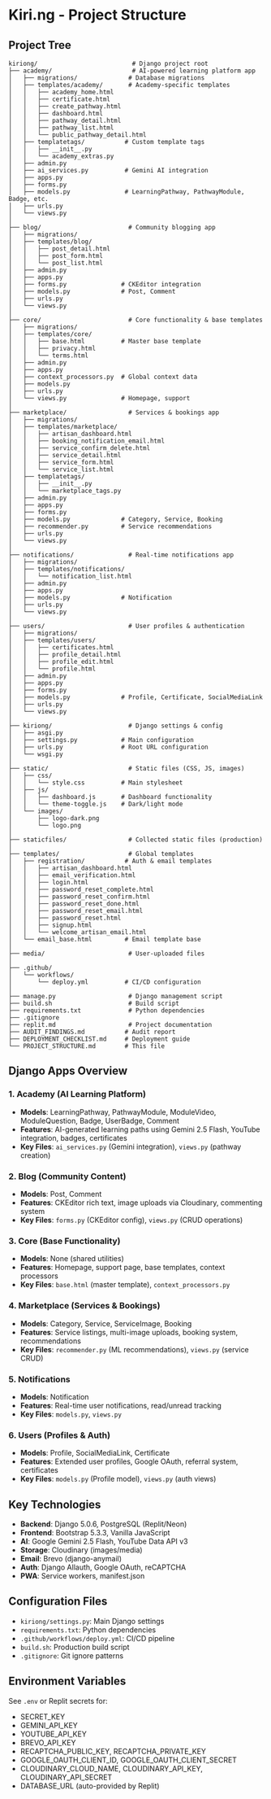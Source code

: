# Kiri.ng - Project Structure

## Project Tree
```
kiriong/                          # Django project root
├── academy/                      # AI-powered learning platform app
│   ├── migrations/              # Database migrations
│   ├── templates/academy/       # Academy-specific templates
│   │   ├── academy_home.html
│   │   ├── certificate.html
│   │   ├── create_pathway.html
│   │   ├── dashboard.html
│   │   ├── pathway_detail.html
│   │   ├── pathway_list.html
│   │   └── public_pathway_detail.html
│   ├── templatetags/           # Custom template tags
│   │   ├── __init__.py
│   │   └── academy_extras.py
│   ├── admin.py
│   ├── ai_services.py          # Gemini AI integration
│   ├── apps.py
│   ├── forms.py
│   ├── models.py               # LearningPathway, PathwayModule, Badge, etc.
│   ├── urls.py
│   └── views.py
│
├── blog/                        # Community blogging app
│   ├── migrations/
│   ├── templates/blog/
│   │   ├── post_detail.html
│   │   ├── post_form.html
│   │   └── post_list.html
│   ├── admin.py
│   ├── apps.py
│   ├── forms.py               # CKEditor integration
│   ├── models.py              # Post, Comment
│   ├── urls.py
│   └── views.py
│
├── core/                        # Core functionality & base templates
│   ├── migrations/
│   ├── templates/core/
│   │   ├── base.html          # Master base template
│   │   ├── privacy.html
│   │   └── terms.html
│   ├── admin.py
│   ├── apps.py
│   ├── context_processors.py  # Global context data
│   ├── models.py
│   ├── urls.py
│   └── views.py               # Homepage, support
│
├── marketplace/                 # Services & bookings app
│   ├── migrations/
│   ├── templates/marketplace/
│   │   ├── artisan_dashboard.html
│   │   ├── booking_notification_email.html
│   │   ├── service_confirm_delete.html
│   │   ├── service_detail.html
│   │   ├── service_form.html
│   │   └── service_list.html
│   ├── templatetags/
│   │   ├── __init__.py
│   │   └── marketplace_tags.py
│   ├── admin.py
│   ├── apps.py
│   ├── forms.py
│   ├── models.py              # Category, Service, Booking
│   ├── recommender.py         # Service recommendations
│   ├── urls.py
│   └── views.py
│
├── notifications/               # Real-time notifications app
│   ├── migrations/
│   ├── templates/notifications/
│   │   └── notification_list.html
│   ├── admin.py
│   ├── apps.py
│   ├── models.py              # Notification
│   ├── urls.py
│   └── views.py
│
├── users/                       # User profiles & authentication
│   ├── migrations/
│   ├── templates/users/
│   │   ├── certificates.html
│   │   ├── profile_detail.html
│   │   ├── profile_edit.html
│   │   └── profile.html
│   ├── admin.py
│   ├── apps.py
│   ├── forms.py
│   ├── models.py              # Profile, Certificate, SocialMediaLink
│   ├── urls.py
│   └── views.py
│
├── kiriong/                     # Django settings & config
│   ├── asgi.py
│   ├── settings.py            # Main configuration
│   ├── urls.py                # Root URL configuration
│   └── wsgi.py
│
├── static/                      # Static files (CSS, JS, images)
│   ├── css/
│   │   └── style.css          # Main stylesheet
│   ├── js/
│   │   ├── dashboard.js       # Dashboard functionality
│   │   └── theme-toggle.js    # Dark/light mode
│   └── images/
│       ├── logo-dark.png
│       └── logo.png
│
├── staticfiles/                 # Collected static files (production)
│
├── templates/                   # Global templates
│   ├── registration/           # Auth & email templates
│   │   ├── artisan_dashboard.html
│   │   ├── email_verification.html
│   │   ├── login.html
│   │   ├── password_reset_complete.html
│   │   ├── password_reset_confirm.html
│   │   ├── password_reset_done.html
│   │   ├── password_reset_email.html
│   │   ├── password_reset.html
│   │   ├── signup.html
│   │   └── welcome_artisan_email.html
│   └── email_base.html         # Email template base
│
├── media/                       # User-uploaded files
│
├── .github/
│   └── workflows/
│       └── deploy.yml          # CI/CD configuration
│
├── manage.py                    # Django management script
├── build.sh                     # Build script
├── requirements.txt             # Python dependencies
├── .gitignore
├── replit.md                    # Project documentation
├── AUDIT_FINDINGS.md           # Audit report
├── DEPLOYMENT_CHECKLIST.md     # Deployment guide
└── PROJECT_STRUCTURE.md        # This file
```

## Django Apps Overview

### 1. Academy (AI Learning Platform)
- **Models**: LearningPathway, PathwayModule, ModuleVideo, ModuleQuestion, Badge, UserBadge, Comment
- **Features**: AI-generated learning paths using Gemini 2.5 Flash, YouTube integration, badges, certificates
- **Key Files**: `ai_services.py` (Gemini integration), `views.py` (pathway creation)

### 2. Blog (Community Content)
- **Models**: Post, Comment
- **Features**: CKEditor rich text, image uploads via Cloudinary, commenting system
- **Key Files**: `forms.py` (CKEditor config), `views.py` (CRUD operations)

### 3. Core (Base Functionality)
- **Models**: None (shared utilities)
- **Features**: Homepage, support page, base templates, context processors
- **Key Files**: `base.html` (master template), `context_processors.py`

### 4. Marketplace (Services & Bookings)
- **Models**: Category, Service, ServiceImage, Booking
- **Features**: Service listings, multi-image uploads, booking system, recommendations
- **Key Files**: `recommender.py` (ML recommendations), `views.py` (service CRUD)

### 5. Notifications
- **Models**: Notification
- **Features**: Real-time user notifications, read/unread tracking
- **Key Files**: `models.py`, `views.py`

### 6. Users (Profiles & Auth)
- **Models**: Profile, SocialMediaLink, Certificate
- **Features**: Extended user profiles, Google OAuth, referral system, certificates
- **Key Files**: `models.py` (Profile model), `views.py` (auth views)

## Key Technologies
- **Backend**: Django 5.0.6, PostgreSQL (Replit/Neon)
- **Frontend**: Bootstrap 5.3.3, Vanilla JavaScript
- **AI**: Google Gemini 2.5 Flash, YouTube Data API v3
- **Storage**: Cloudinary (images/media)
- **Email**: Brevo (django-anymail)
- **Auth**: Django Allauth, Google OAuth, reCAPTCHA
- **PWA**: Service workers, manifest.json

## Configuration Files
- `kiriong/settings.py`: Main Django settings
- `requirements.txt`: Python dependencies
- `.github/workflows/deploy.yml`: CI/CD pipeline
- `build.sh`: Production build script
- `.gitignore`: Git ignore patterns

## Environment Variables
See `.env` or Replit secrets for:
- SECRET_KEY
- GEMINI_API_KEY
- YOUTUBE_API_KEY
- BREVO_API_KEY
- RECAPTCHA_PUBLIC_KEY, RECAPTCHA_PRIVATE_KEY
- GOOGLE_OAUTH_CLIENT_ID, GOOGLE_OAUTH_CLIENT_SECRET
- CLOUDINARY_CLOUD_NAME, CLOUDINARY_API_KEY, CLOUDINARY_API_SECRET
- DATABASE_URL (auto-provided by Replit)
